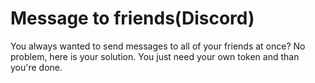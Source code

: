 # Message to friends(Discord)

You always wanted to send messages to all of your friends at once? No problem, here is your solution. You just need your own token and than you're done.
